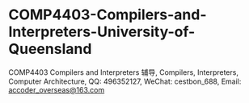 # COMP4403-Compilers-and-Interpreters-University-of-Queensland
COMP4403 Compilers and Interpreters 辅导, Compilers, Interpreters, Computer Architecture, QQ: 496352127, WeChat: cestbon_688, Email: accoder_overseas@163.com
